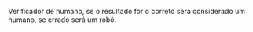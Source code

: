 Verificador de humano, se o resultado for o correto será considerado um humano, se errado será um robô.
